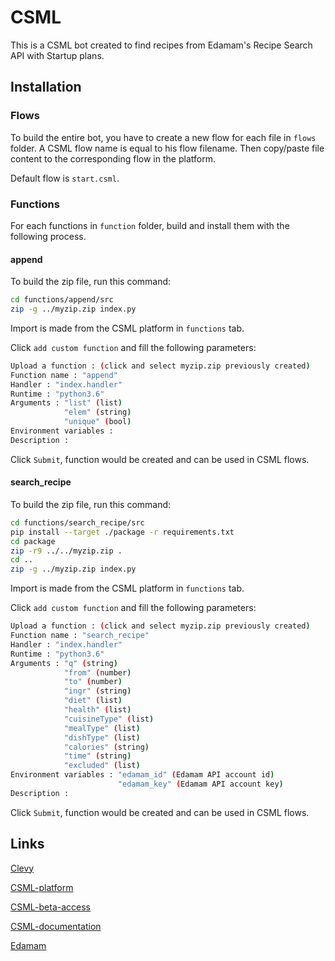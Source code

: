 # CSML

This is a CSML bot created to find recipes from Edamam's Recipe Search API with Startup plans.

## Installation

### Flows 
To build the entire bot, you have to create a new flow for each file in `flows` folder. A CSML flow name is equal to his flow filename.  Then copy/paste file content to the corresponding flow in the platform.

Default flow is `start.csml`.

### Functions
For each functions in `function` folder, build and install them with the following process.

#### append

To build the zip file, run this command:

```sh
cd functions/append/src
zip -g ../myzip.zip index.py
```

Import is made from the CSML platform in `functions` tab.

Click `add custom function` and fill the following parameters:

```sh
Upload a function : (click and select myzip.zip previously created)
Function name : "append"
Handler : "index.handler"
Runtime : "python3.6"
Arguments : "list" (list)
            "elem" (string)
            "unique" (bool)
Environment variables :
Description :
```
Click `Submit`, function would be created and can be used in CSML flows.

#### search_recipe

To build the zip file, run this command:

```bash
cd functions/search_recipe/src
pip install --target ./package -r requirements.txt
cd package
zip -r9 ../../myzip.zip .
cd ..
zip -g ../myzip.zip index.py
```

Import is made from the CSML platform in `functions` tab.

Click `add custom function` and fill the following parameters:

```sh
Upload a function : (click and select myzip.zip previously created)
Function name : "search_recipe"
Handler : "index.handler"
Runtime : "python3.6"
Arguments : "q" (string)
            "from" (number)
            "to" (number)
            "ingr" (string)
            "diet" (list)
            "health" (list)
            "cuisineType" (list)
            "mealType" (list)
            "dishType" (list)
            "calories" (string)
            "time" (string)
            "excluded" (list)
Environment variables : "edamam_id" (Edamam API account id)
                        "edamam_key" (Edamam API account key)
Description :
```
Click `Submit`, function would be created and can be used in CSML flows.

## Links
[Clevy](https://clevy.io/)

[CSML-platform](https://alpha.csml.dev)

[CSML-beta-access](http://bit.ly/csml-beta)

[CSML-documentation](https://docs.csml.dev)

[Edamam](https://developer.edamam.com/edamam-recipe-api)
